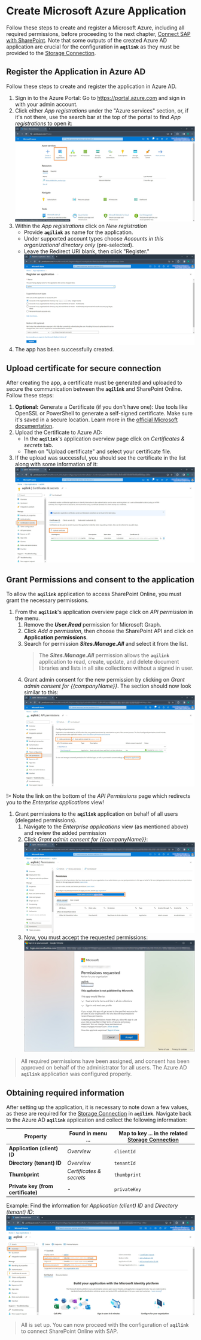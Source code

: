 # Create Microsoft Azure Application
Follow these steps to create and register a Microsoft Azure, including all required permissions, before proceeding to the next chapter, [Connect SAP with SharePoint](./sharepoint.md). Note that some outputs of the created Azure AD application are crucial for the configuration in **`aqilink`** as they must be provided to the [Storage Connection](/configuration/aqishare/#storage-connections).

## Register the Application in Azure AD
Follow these steps to create and register the application in Azure AD.

1) Sign in to the Azure Portal: Go to https://portal.azure.com and sign in with your admin account.
2) Click either *App registrations* under the "Azure services" section, or, if it's not there, use the search bar at the top of the portal to find *App registrations* to open it:
   ![Mircosoft Azure Portal](../../../_media/configuration/azure/azure_portal_login.jpg)
3) Within the *App registrations* click on *New registration*
    * Provide **`aqilink`** as name for the application.
    * Under supported account types choose *Accounts in this organizational directory only* (pre-selected).
    * Leave the Redirect URI blank, then click "Register."
    ![Mircosoft Azure Register App](../../../_media/configuration/azure/azure_portal_register_app.jpg)
4) The app has been successfully created.

## Upload certificate for secure connection
 After creating the app, a certificate must be generated and uploaded to secure the communication between the **`aqilink`** and SharePoint Online. Follow these steps:

1) **Optional:** Generate a Certificate (if you don't have one): Use tools like OpenSSL or PowerShell to generate a self-signed certificate. Make sure it's saved in a secure location. Learn more in the [official Microsoft documentation](https://learn.microsoft.com/en-us/sharepoint/dev/solution-guidance/security-apponly-azuread).
2) Upload the Certificate to Azure AD:
    * In the **`aqilink`**'s application overview page click on *Certificates & secrets* tab.
    * Then on "Upload certificate" and select your certificate file.
3) If the upload was successful, you should see the certificate in the list along with some information of it:
   ![Mircosoft Azure Upload Certificate](../../../_media/configuration/azure/azure_portal_upload_certificate.jpg)

## Grant Permissions and consent to the application
To allow the **`aqilink`** application to access SharePoint Online, you must grant the necessary permissions. 
1) From the **`aqilink`**'s application overview page click on *API permission* in the menu.
   1) Remove the **_User.Read_** permission for Microsoft Graph.
   2) Click *Add a permission*, then choose the SharePoint API and click on **Application permissions**.
   3) Search for permission **_Sites.Manage.All_** and select it from the list. 
      > The **_Sites.Manage.All_** permission allows the **`aqilink`** application to read, create, update, and delete document libraries and lists in all site collections without a signed in user.
   4) Grant admin consent for the new permission by clicking on *Grant admin consent for {{companyName}}*.
      The section should now look similar to this: 
      ![Mircosoft Azure Grant Permission](../../../_media/configuration/azure/azure_portal_grant_permission.jpg)

!> Note the link on the bottom of the *API Permissions* page which redirects you to the *Enterprise applications* view!

1) Grant permissions to the **`aqilink`** application on behalf of all users (delegated permissions).
   1) Navigate to the *Enterprise applications* view (as mentioned above) and review the added permission
   2) Click *Grant admin consent for {{companyName}}*:
      ![Mircosoft Azure Grant Admin Consent](../../../_media/configuration/azure/azure_portal_enterprise_grant_permission_overview.jpg)
    3) Now, you must accept the requested permissions:
      ![Mircosoft Azure Grant Admin Consent](../../../_media/configuration/azure/azure_portal_enterprise_grant_permission.jpg)

> All required permissions have been assigned, and consent has been approved on behalf of the administrator for all users. The Azure AD **`aqilink`** application was configured properly.

## Obtaining required information
After setting up the application, it is necessary to note down a few values, as these are required for the [Storage Connection](/configuration/aqilink/?id=microsoft-sharepoint-online-spo) in **`aqilink`**. Navigate back to the Azure AD **`aqilink`** application and collect the following information:

  | Property      | Found in menu ... | Map to key ... in the related [Storage Connection](/configuration/aqilink/?id=microsoft-sharepoint-online-spo) |
   | ----------- | ----------- | ----------- | 
   |**Application (client) ID** | *Overview*  |  `clientId` |
   |**Directory (tenant) ID**   | *Overview*  |  `tenantId` |
   |**Thumbprint** | *Certificates & secrets*  |  `thumbprint` |
   |**Private key (from certificate)** | -  |  `privateKey` |

Example: Find the information for *Application (client) ID* and *Directory (tenant) ID*:
![Mircosoft Azure Obtain Information](../../../_media/configuration/azure/azure_portal_obtain_required_information.jpg)

> All is set up. You can now proceed with the configuration of **`aqilink`** to connect SharePoint Online with SAP.
